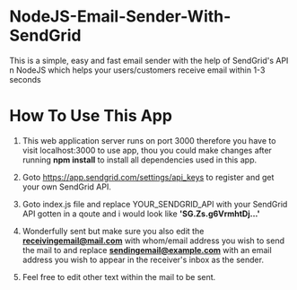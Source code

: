 # NodeJS-Email-Sender-With-SendGrid
This is a simple, easy and fast email sender with the help of SendGrid's API n NodeJS which helps your users/customers receive email within 1-3 seconds

# How To Use This App
1. This web application server runs on port 3000 therefore you have to visit localhost:3000 to use app, thou you could make changes after running **npm install** to install all dependencies used in this app.

2. Goto https://app.sendgrid.com/settings/api_keys to register and get your own SendGrid API.

3. Goto index.js file and replace YOUR_SENDGRID_API with your SendGrid API gotten in a qoute and i would look like **'SG.Zs.g6VrmhtDj...'**

4. Wonderfully sent but make sure you also edit the **receivingemail@mail.com** with whom/email address you wish to send the mail to and replace **sendingemail@example.com** with an email address you wish to appear in the receiver's inbox as the sender.

5. Feel free to edit other text within the mail to be sent.